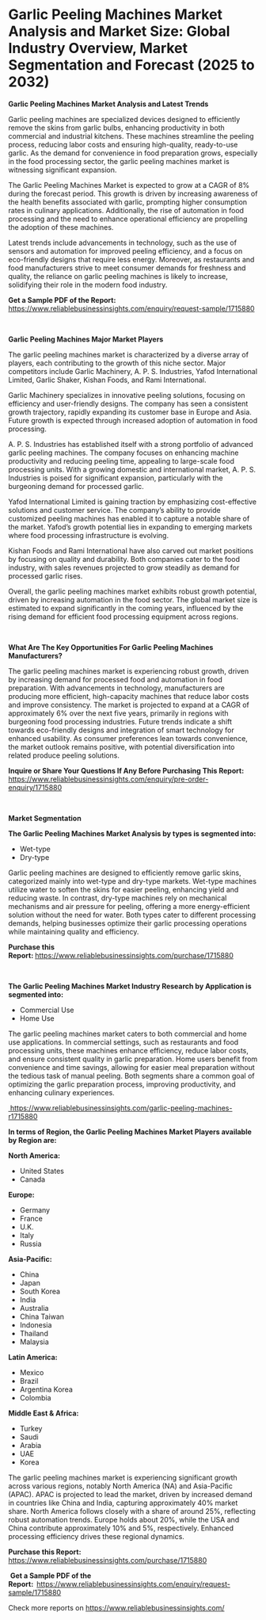 <p><h1>Garlic Peeling Machines Market Analysis and Market Size: Global Industry Overview, Market Segmentation and Forecast (2025 to 2032)</h1></p><p><strong>Garlic Peeling Machines Market Analysis and Latest Trends</strong></p>
<p><p>Garlic peeling machines are specialized devices designed to efficiently remove the skins from garlic bulbs, enhancing productivity in both commercial and industrial kitchens. These machines streamline the peeling process, reducing labor costs and ensuring high-quality, ready-to-use garlic. As the demand for convenience in food preparation grows, especially in the food processing sector, the garlic peeling machines market is witnessing significant expansion.</p><p>The Garlic Peeling Machines Market is expected to grow at a CAGR of 8% during the forecast period. This growth is driven by increasing awareness of the health benefits associated with garlic, prompting higher consumption rates in culinary applications. Additionally, the rise of automation in food processing and the need to enhance operational efficiency are propelling the adoption of these machines. </p><p>Latest trends include advancements in technology, such as the use of sensors and automation for improved peeling efficiency, and a focus on eco-friendly designs that require less energy. Moreover, as restaurants and food manufacturers strive to meet consumer demands for freshness and quality, the reliance on garlic peeling machines is likely to increase, solidifying their role in the modern food industry.</p></p>
<p><strong>Get a Sample PDF of the Report:&nbsp;</strong> <a href="https://www.reliablebusinessinsights.com/enquiry/request-sample/1715880?utm_campaign=2789&utm_medium=2&utm_source=Github&utm_content=ia&utm_term=28032025&utm_id=garlic-peeling-machines">https://www.reliablebusinessinsights.com/enquiry/request-sample/1715880</a></p>
<p>&nbsp;</p>
<p><strong>Garlic Peeling Machines Major Market Players</strong></p>
<p><p>The garlic peeling machines market is characterized by a diverse array of players, each contributing to the growth of this niche sector. Major competitors include Garlic Machinery, A. P. S. Industries, Yafod International Limited, Garlic Shaker, Kishan Foods, and Rami International. </p><p>Garlic Machinery specializes in innovative peeling solutions, focusing on efficiency and user-friendly designs. The company has seen a consistent growth trajectory, rapidly expanding its customer base in Europe and Asia. Future growth is expected through increased adoption of automation in food processing.</p><p>A. P. S. Industries has established itself with a strong portfolio of advanced garlic peeling machines. The company focuses on enhancing machine productivity and reducing peeling time, appealing to large-scale food processing units. With a growing domestic and international market, A. P. S. Industries is poised for significant expansion, particularly with the burgeoning demand for processed garlic.</p><p>Yafod International Limited is gaining traction by emphasizing cost-effective solutions and customer service. The company’s ability to provide customized peeling machines has enabled it to capture a notable share of the market. Yafod’s growth potential lies in expanding to emerging markets where food processing infrastructure is evolving.</p><p>Kishan Foods and Rami International have also carved out market positions by focusing on quality and durability. Both companies cater to the food industry, with sales revenues projected to grow steadily as demand for processed garlic rises.</p><p>Overall, the garlic peeling machines market exhibits robust growth potential, driven by increasing automation in the food sector. The global market size is estimated to expand significantly in the coming years, influenced by the rising demand for efficient food processing equipment across regions.</p></p>
<p>&nbsp;</p>
<p><strong>What Are The Key Opportunities For Garlic Peeling Machines Manufacturers?</strong></p>
<p><p>The garlic peeling machines market is experiencing robust growth, driven by increasing demand for processed food and automation in food preparation. With advancements in technology, manufacturers are producing more efficient, high-capacity machines that reduce labor costs and improve consistency. The market is projected to expand at a CAGR of approximately 6% over the next five years, primarily in regions with burgeoning food processing industries. Future trends indicate a shift towards eco-friendly designs and integration of smart technology for enhanced usability. As consumer preferences lean towards convenience, the market outlook remains positive, with potential diversification into related produce peeling solutions.</p></p>
<p><strong>Inquire or Share Your Questions If Any Before Purchasing This Report:</strong> <a href="https://www.reliablebusinessinsights.com/enquiry/pre-order-enquiry/1715880?utm_campaign=2789&utm_medium=2&utm_source=Github&utm_content=ia&utm_term=28032025&utm_id=garlic-peeling-machines">https://www.reliablebusinessinsights.com/enquiry/pre-order-enquiry/1715880</a></p>
<p>&nbsp;</p>
<p><strong>Market Segmentation</strong></p>
<p><strong>The Garlic Peeling Machines Market Analysis by types is segmented into:</strong></p>
<p><ul><li>Wet-type</li><li>Dry-type</li></ul></p>
<p><p>Garlic peeling machines are designed to efficiently remove garlic skins, categorized mainly into wet-type and dry-type markets. Wet-type machines utilize water to soften the skins for easier peeling, enhancing yield and reducing waste. In contrast, dry-type machines rely on mechanical mechanisms and air pressure for peeling, offering a more energy-efficient solution without the need for water. Both types cater to different processing demands, helping businesses optimize their garlic processing operations while maintaining quality and efficiency.</p></p>
<p><strong>Purchase this Report:&nbsp;</strong><a href="https://www.reliablebusinessinsights.com/purchase/1715880?utm_campaign=2789&utm_medium=2&utm_source=Github&utm_content=ia&utm_term=28032025&utm_id=garlic-peeling-machines">https://www.reliablebusinessinsights.com/purchase/1715880</a></p>
<p>&nbsp;</p>
<p><strong>The Garlic Peeling Machines Market Industry Research by Application is segmented into:</strong></p>
<p><ul><li>Commercial Use</li><li>Home Use</li></ul></p>
<p><p>The garlic peeling machines market caters to both commercial and home use applications. In commercial settings, such as restaurants and food processing units, these machines enhance efficiency, reduce labor costs, and ensure consistent quality in garlic preparation. Home users benefit from convenience and time savings, allowing for easier meal preparation without the tedious task of manual peeling. Both segments share a common goal of optimizing the garlic preparation process, improving productivity, and enhancing culinary experiences.</p></p>
<p><a href="https://www.reliablebusinessinsights.com/garlic-peeling-machines-r1715880?utm_campaign=2789&utm_medium=2&utm_source=Github&utm_content=ia&utm_term=28032025&utm_id=garlic-peeling-machines">&nbsp;https://www.reliablebusinessinsights.com/garlic-peeling-machines-r1715880</a></p>
<p><strong>In terms of Region, the Garlic Peeling Machines Market Players available by Region are:</strong></p>
<p>
    <p> <strong> North America: </strong>
        <ul>
            <li>United States</li>
            <li>Canada</li>
        </ul>
        </p> 
    <p> <strong> Europe: </strong>
        <ul>
            <li>Germany</li>
            <li>France</li>
            <li>U.K.</li>
            <li>Italy</li>
            <li>Russia</li>
        </ul>
        </p> 
    <p> <strong> Asia-Pacific: </strong>
        <ul>
            <li>China</li>
            <li>Japan</li>
            <li>South Korea</li>
            <li>India</li>
            <li>Australia</li>
            <li>China Taiwan</li>
            <li>Indonesia</li>
            <li>Thailand</li>
            <li>Malaysia</li>
        </ul>
        </p> 
    <p> <strong> Latin America: </strong>
        <ul>
            <li>Mexico</li>
            <li>Brazil</li>
            <li>Argentina Korea</li>
            <li>Colombia</li>
        </ul>
        </p> 
    <p> <strong> Middle East & Africa: </strong>
        <ul>
            <li>Turkey</li>
            <li>Saudi</li>
            <li>Arabia</li>
            <li>UAE</li>
            <li>Korea</li>
        </ul>
    </p>
    </p>
<p><p>The garlic peeling machines market is experiencing significant growth across various regions, notably North America (NA) and Asia-Pacific (APAC). APAC is projected to lead the market, driven by increased demand in countries like China and India, capturing approximately 40% market share. North America follows closely with a share of around 25%, reflecting robust automation trends. Europe holds about 20%, while the USA and China contribute approximately 10% and 5%, respectively. Enhanced processing efficiency drives these regional dynamics.</p></p>
<p><strong>Purchase this Report: </strong><a href="https://www.reliablebusinessinsights.com/purchase/1715880?utm_campaign=2789&utm_medium=2&utm_source=Github&utm_content=ia&utm_term=28032025&utm_id=garlic-peeling-machines">https://www.reliablebusinessinsights.com/purchase/1715880</a></p>
<p>&nbsp;<strong>Get a Sample PDF of the Report:&nbsp;&nbsp;</strong><a href="https://www.reliablebusinessinsights.com/enquiry/request-sample/1715880?utm_campaign=2789&utm_medium=2&utm_source=Github&utm_content=ia&utm_term=28032025&utm_id=garlic-peeling-machines">https://www.reliablebusinessinsights.com/enquiry/request-sample/1715880</a></p>
<p><strong></strong></p>
<p>Check more reports on <a href="https://www.reliablebusinessinsights.com/?utm_campaign=2789&utm_medium=2&utm_source=Github&utm_content=ia&utm_term=28032025&utm_id=garlic-peeling-machines">https://www.reliablebusinessinsights.com/</a></p>
